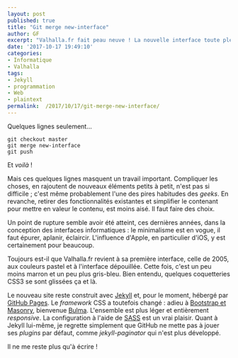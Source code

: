 ```yaml
---
layout: post
published: true
title: "Git merge new-interface"
author: GF
excerpt: "Valhalla.fr fait peau neuve ! La nouvelle interface toute pleine de sobriété est un retour aux sources de ce site né il y a plus de dix ans. Que cette cure de jouvence lui redonne une nouvelle vie !"
date: '2017-10-17 19:49:10'
categories:
- Informatique
- Valhalla
tags:
- Jekyll
- programmation
- Web
- plaintext
permalink:  /2017/10/17/git-merge-new-interface/
---
```


Quelques lignes seulement...

    git checkout master
    git merge new-interface
    git push


Et _voilà_ !

Mais ces quelques lignes masquent un travail important. Compliquer les choses, en rajoutent de nouveaux éléments petits à petit, n'est pas si difficile ; c'est même probablement l'une des pires habitudes des _geeks_. En revanche, retirer des fonctionnalités existantes et simplifier le contenant pour mettre en valeur le contenu, est moins aisé. Il faut faire des choix.

Un point de rupture semble avoir été atteint, ces dernières années, dans la conception des interfaces informatiques : le minimalisme est en vogue, il faut épurer, aplanir, éclaircir. L'influence d'Apple, en particulier d'iOS, y est certainement pour beaucoup.

Toujours est-il que Valhalla.fr revient à sa première interface, celle de 2005, aux couleurs pastel et à l'interface dépouillée. Cette fois, c'est un peu moins marron et un peu plus gris-bleu. Bien entendu, quelques coquetteries CSS3 se sont glissées ça et là.

Le nouveau site reste construit avec [Jekyll](https://jekyllrb.com) et, pour le moment, hébergé par [GitHub Pages](https://pages.github.com). Le _framework_ CSS a toutefois changé : adieu à [Bootstrap et Masonry](/2015/07/04/valhalla-nouvelle-page-accueil/), bienvenue [Bulma](https://bulma.io). L'ensemble est plus léger et entièrement _responsive_. La configuration à l'aide de [SASS](http://sass-lang.com) est un vrai plaisir. Quant à Jekyll lui-même, je regrette simplement que GitHub ne mette pas à jouer ses _plugins_ par défaut, comme _jekyll-paginator_ qui n'est plus développé.

Il ne me reste plus qu'à écrire !











